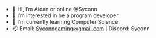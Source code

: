 - 👋 Hi, I’m Aidan or online @Syconn
- 👀 I’m interested in be a program developer
- 🌱 I’m currently learning Computer Science
- 📫 Email: Syconngaming@gmail.com | Discord: Syconn

<!---
Syconn/Syconn is a ✨ special ✨ repository because its `README.md` (this file) appears on your GitHub profile.
You can click the Preview link to take a look at your changes.
--->

